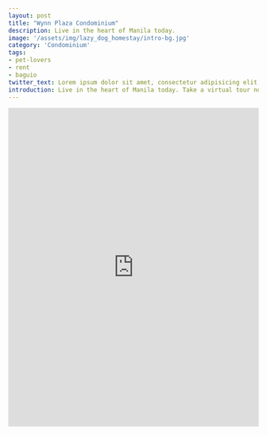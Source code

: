 ```yaml
---
layout: post
title: "Wynn Plaza Condominium"
description: Live in the heart of Manila today.
image: '/assets/img/lazy_dog_homestay/intro-bg.jpg'
category: 'Condominium'
tags:
- pet-lovers
- rent
- baguio
twitter_text: Lorem ipsum dolor sit amet, consectetur adipisicing elit.
introduction: Live in the heart of Manila today. Take a virtual tour now.
---
```

<iframe  style="width: 900px; height: 640px; border: none; max-width: 100%;" frameborder="0" allow="vr,gyroscope,accelerometer,fullscreen" scrolling="no" allowfullscreen="true" src="https://kuula.co/share/7Pgb2?fs=1&vr=1&thumbs=1&chromeless=1&logo=1"></iframe>
